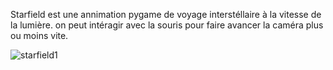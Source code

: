 Starfield est une annimation pygame de voyage interstéllaire à la vitesse de la lumière.
on peut intéragir avec la souris pour faire avancer la caméra plus ou moins vite.

![starfield1](https://user-images.githubusercontent.com/95425179/166255929-75eace07-cc0c-44f0-9079-7d0dbd5fdcad.gif)
